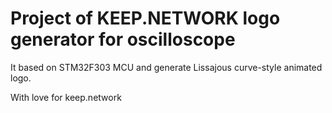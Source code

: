 # Project of KEEP.NETWORK logo generator for oscilloscope # 

It based on STM32F303 MCU and generate Lissajous curve-style animated logo. 

With love for keep.network